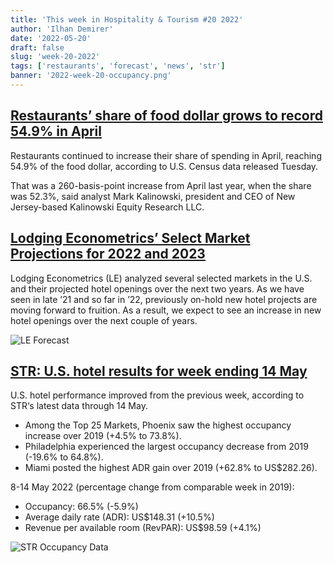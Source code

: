 ```yaml
---
title: 'This week in Hospitality & Tourism #20 2022'
author: 'Ilhan Demirer'
date: '2022-05-20'
draft: false
slug: 'week-20-2022'
tags: ['restaurants', 'forecast', 'news', 'str']
banner: '2022-week-20-occupancy.png'
---
```


## [Restaurants’ share of food dollar grows to record 54.9% in April](https://www.nrn.com/quick-service/restaurants-share-food-dollar-grows-record-549-april)

Restaurants continued to increase their share of spending in April, reaching 54.9% of the food dollar, according to U.S. Census data released Tuesday.

That was a 260-basis-point increase from April last year, when the share was 52.3%, said analyst Mark Kalinowski, president and CEO of New Jersey-based Kalinowski Equity Research LLC.

## [Lodging Econometrics’ Select Market Projections for 2022 and 2023](https://hotelbusiness.com/lodging-econometrics-select-market-projections-for-2022-and-2023)

Lodging Econometrics (LE) analyzed several selected markets in the U.S. and their projected hotel openings over the next two years. As we have seen in late ’21 and so far in ’22, previously on-hold new hotel projects are moving forward to fruition. As a result, we expect to see an increase in new hotel openings over the next couple of years.

![LE Forecast](/images/blogimages/2022-week-20-forecast.jpeg)

## [STR: U.S. hotel results for week ending 14 May](https://str.com/press-release/str-us-hotel-results-week-ending-14-may)

U.S. hotel performance improved from the previous week, according to STR‘s latest data through 14 May.

- Among the Top 25 Markets, Phoenix saw the highest occupancy increase over 2019 (+4.5% to 73.8%).
- Philadelphia experienced the largest occupancy decrease from 2019 (-19.6% to 64.8%).
- Miami posted the highest ADR gain over 2019 (+62.8% to US$282.26).

8-14 May 2022 (percentage change from comparable week in 2019):

- Occupancy: 66.5% (-5.9%)
- Average daily rate (ADR): US$148.31 (+10.5%)
- Revenue per available room (RevPAR): US$98.59 (+4.1%)

![STR Occupancy Data](/images/blogimages/2022-week-20-occupancy.png)
